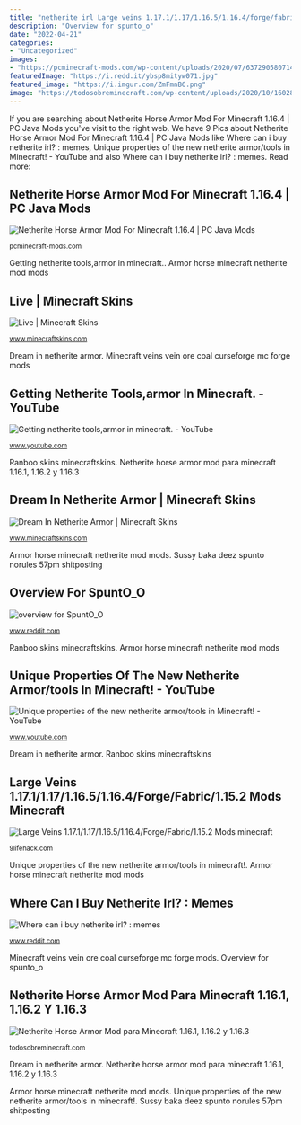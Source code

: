 ```yaml
---
title: "netherite irl Large veins 1.17.1/1.17/1.16.5/1.16.4/forge/fabric/1.15.2 mods minecraft"
description: "Overview for spunto_o"
date: "2022-04-21"
categories:
- "Uncategorized"
images:
- "https://pcminecraft-mods.com/wp-content/uploads/2020/07/637290580714946362.png"
featuredImage: "https://i.redd.it/ybsp8mityw071.jpg"
featured_image: "https://i.imgur.com/ZmFmnB6.png"
image: "https://todosobreminecraft.com/wp-content/uploads/2020/10/1602844744_45_netherite-horse-armor-mod-para-minecraft-1.16.1-1.16.2-y-1.16.3.jpg"
---
```


If you are searching about Netherite Horse Armor Mod For Minecraft 1.16.4 | PC Java Mods you've visit to the right web. We have 9 Pics about Netherite Horse Armor Mod For Minecraft 1.16.4 | PC Java Mods like Where can i buy netherite irl? : memes, Unique properties of the new netherite armor/tools in Minecraft! - YouTube and also Where can i buy netherite irl? : memes. Read more:

## Netherite Horse Armor Mod For Minecraft 1.16.4 | PC Java Mods

![Netherite Horse Armor Mod For Minecraft 1.16.4 | PC Java Mods](https://pcminecraft-mods.com/wp-content/uploads/2020/07/637290580714946362.png "Netherite horse armor mod para minecraft 1.16.1, 1.16.2 y 1.16.3")

<small>pcminecraft-mods.com</small>

Getting netherite tools,armor in minecraft.. Armor horse minecraft netherite mod mods

## Live | Minecraft Skins

![Live | Minecraft Skins](https://www.minecraftskins.com/uploads/preview-skins/2021/06/27/ranboo-irl-5-18237713.png?v408 "Armor horse minecraft netherite mod mods")

<small>www.minecraftskins.com</small>

Dream in netherite armor. Minecraft veins vein ore coal curseforge mc forge mods

## Getting Netherite Tools,armor In Minecraft. - YouTube

![Getting netherite tools,armor in minecraft. - YouTube](https://i.ytimg.com/vi/avC5zxRIj3w/maxresdefault.jpg "Where can i buy netherite irl? : memes")

<small>www.youtube.com</small>

Ranboo skins minecraftskins. Netherite horse armor mod para minecraft 1.16.1, 1.16.2 y 1.16.3

## Dream In Netherite Armor | Minecraft Skins

![Dream In Netherite Armor | Minecraft Skins](https://www.minecraftskins.com/uploads/preview-skins/2021/04/18/gold-enhanced-netherite-armored-dream-17519949.png?v399 "Getting netherite tools,armor in minecraft.")

<small>www.minecraftskins.com</small>

Armor horse minecraft netherite mod mods. Sussy baka deez spunto norules 57pm shitposting

## Overview For SpuntO_O

![overview for SpuntO_O](https://i.redd.it/ybsp8mityw071.jpg "Netherite horse armor mod para minecraft 1.16.1, 1.16.2 y 1.16.3")

<small>www.reddit.com</small>

Ranboo skins minecraftskins. Armor horse minecraft netherite mod mods

## Unique Properties Of The New Netherite Armor/tools In Minecraft! - YouTube

![Unique properties of the new netherite armor/tools in Minecraft! - YouTube](https://i.ytimg.com/vi/n_Yk7LcgNMU/maxresdefault.jpg "Sussy baka deez spunto norules 57pm shitposting")

<small>www.youtube.com</small>

Dream in netherite armor. Ranboo skins minecraftskins

## Large Veins 1.17.1/1.17/1.16.5/1.16.4/Forge/Fabric/1.15.2 Mods Minecraft

![Large Veins 1.17.1/1.17/1.16.5/1.16.4/Forge/Fabric/1.15.2 Mods minecraft](https://i.imgur.com/ZmFmnB6.png "Unique properties of the new netherite armor/tools in minecraft!")

<small>9lifehack.com</small>

Unique properties of the new netherite armor/tools in minecraft!. Armor horse minecraft netherite mod mods

## Where Can I Buy Netherite Irl? : Memes

![Where can i buy netherite irl? : memes](https://i.redd.it/cematwdnmv371.jpg "Dream in netherite armor")

<small>www.reddit.com</small>

Minecraft veins vein ore coal curseforge mc forge mods. Overview for spunto_o

## Netherite Horse Armor Mod Para Minecraft 1.16.1, 1.16.2 Y 1.16.3

![Netherite Horse Armor Mod para Minecraft 1.16.1, 1.16.2 y 1.16.3](https://todosobreminecraft.com/wp-content/uploads/2020/10/1602844744_45_netherite-horse-armor-mod-para-minecraft-1.16.1-1.16.2-y-1.16.3.jpg "Sussy baka deez spunto norules 57pm shitposting")

<small>todosobreminecraft.com</small>

Dream in netherite armor. Netherite horse armor mod para minecraft 1.16.1, 1.16.2 y 1.16.3

Armor horse minecraft netherite mod mods. Unique properties of the new netherite armor/tools in minecraft!. Sussy baka deez spunto norules 57pm shitposting
